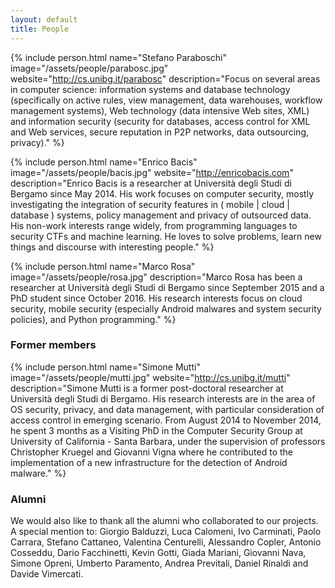 ```yaml
---
layout: default
title: People
---
```


{% include person.html
   name="Stefano Paraboschi"
   image="/assets/people/parabosc.jpg"
   website="http://cs.unibg.it/parabosc"
   description="Focus on several areas in computer science: information systems and database technology (specifically on active rules, view management, data warehouses, workflow management systems), Web technology (data intensive Web sites, XML) and information security (security for databases, access control for XML and Web services, secure reputation in P2P networks, data outsourcing, privacy)." %}

{% include person.html
   name="Enrico Bacis"
   image="/assets/people/bacis.jpg"
   website="http://enricobacis.com"
   description="Enrico Bacis is a researcher at Università degli Studi di Bergamo since May 2014. His work focuses on computer security, mostly investigating the integration of security features in ( mobile | cloud | database ) systems, policy management and privacy of outsourced data. His non-work interests range widely, from programming languages to security CTFs and machine learning. He loves to solve problems, learn new things and discourse with interesting people." %}

{% include person.html
   name="Marco Rosa"
   image="/assets/people/rosa.jpg"
   description="Marco Rosa has been a researcher at Università degli Studi di Bergamo since September 2015 and a PhD student since October 2016. His research interests focus on cloud security, mobile security (especially Android malwares and system security policies), and Python programming." %}

### Former members

{% include person.html
   name="Simone Mutti"
   image="/assets/people/mutti.jpg"
   website="http://cs.unibg.it/mutti"
   description="Simone Mutti is a former post-doctoral researcher at Università degli Studi di Bergamo. His research interests are in the area of OS security, privacy, and data management, with particular consideration of access control in emerging scenario. From August 2014 to November 2014, he spent 3 months as a Visiting PhD in the Computer Security Group at University of California - Santa Barbara, under the supervision of professors Christopher Kruegel and Giovanni Vigna where he contributed to the implementation of a new infrastructure for the detection of Android malware." %}

### Alumni

We would also like to thank all the alumni who collaborated to our projects. A special mention to: Giorgio Balduzzi, Luca Calomeni, Ivo Carminati, Paolo Carrara, Stefano Cattaneo, Valentina Centurelli, Alessandro Copler, Antonio Cosseddu, Dario Facchinetti, Kevin Gotti, Giada Mariani, Giovanni Nava, Simone Opreni, Umberto Paramento, Andrea Previtali, Daniel Rinaldi and Davide Vimercati.
